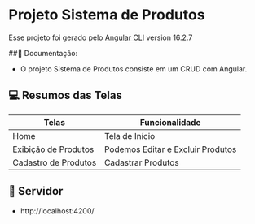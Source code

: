 # Projeto Sistema de Produtos

Esse projeto foi gerado pelo [Angular CLI](https://github.com/angular/angular-cli) version 16.2.7



##📖 Documentação:

- O projeto Sistema de Produtos consiste em um CRUD com Angular.



## 💻 Resumos das Telas

| Telas | Funcionalidade |
|-------|---------|
| Home |  Tela de Início |
|Exibição de Produtos | Podemos Editar e Excluir Produtos|
|Cadastro de Produtos | Cadastrar Produtos|



## 📌 Servidor
- http://localhost:4200/
